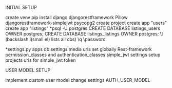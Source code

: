 INITIAL SETUP

create venv
pip install django djangorestframework Pillow djangorestframework-simplejwt psycopg2
create project
create app "users"
create app "listings"
\*psql -U postgres
CREATE DATABASE listings_users OWNER postgres;
CREATE DATABASE listings_listings OWNER postgres;
\l (backslash l(small el) lists all dbs)
\q
\password

\*settings.py
apps
db settings
media urls
set globally Rest-framework permission_classes and authentication_classes
simple_jwt settings
setup projects urls for simple_jwt token

USER MODEL SETUP

implement custom user model
change settings AUTH_USER_MODEL
